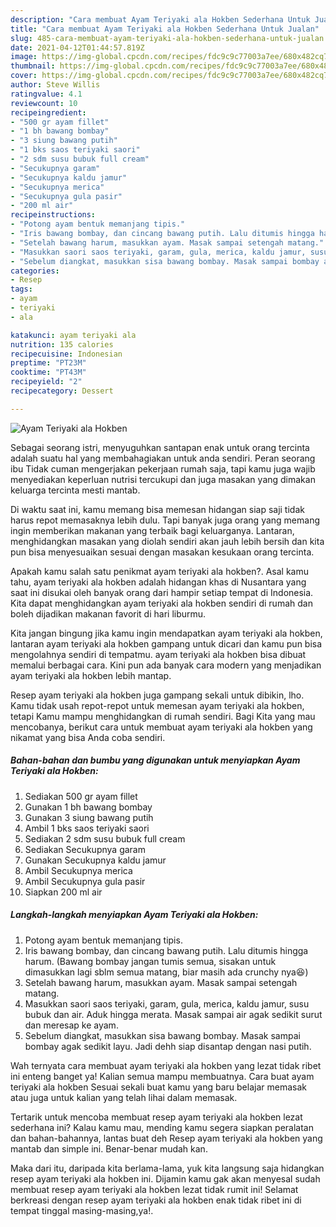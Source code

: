 ```yaml
---
description: "Cara membuat Ayam Teriyaki ala Hokben Sederhana Untuk Jualan"
title: "Cara membuat Ayam Teriyaki ala Hokben Sederhana Untuk Jualan"
slug: 485-cara-membuat-ayam-teriyaki-ala-hokben-sederhana-untuk-jualan
date: 2021-04-12T01:44:57.819Z
image: https://img-global.cpcdn.com/recipes/fdc9c9c77003a7ee/680x482cq70/ayam-teriyaki-ala-hokben-foto-resep-utama.jpg
thumbnail: https://img-global.cpcdn.com/recipes/fdc9c9c77003a7ee/680x482cq70/ayam-teriyaki-ala-hokben-foto-resep-utama.jpg
cover: https://img-global.cpcdn.com/recipes/fdc9c9c77003a7ee/680x482cq70/ayam-teriyaki-ala-hokben-foto-resep-utama.jpg
author: Steve Willis
ratingvalue: 4.1
reviewcount: 10
recipeingredient:
- "500 gr ayam fillet"
- "1 bh bawang bombay"
- "3 siung bawang putih"
- "1 bks saos teriyaki saori"
- "2 sdm susu bubuk full cream"
- "Secukupnya garam"
- "Secukupnya kaldu jamur"
- "Secukupnya merica"
- "Secukupnya gula pasir"
- "200 ml air"
recipeinstructions:
- "Potong ayam bentuk memanjang tipis."
- "Iris bawang bombay, dan cincang bawang putih. Lalu ditumis hingga harum. (Bawang bombay jangan tumis semua, sisakan untuk dimasukkan lagi sblm semua matang, biar masih ada crunchy nya😆)"
- "Setelah bawang harum, masukkan ayam. Masak sampai setengah matang."
- "Masukkan saori saos teriyaki, garam, gula, merica, kaldu jamur, susu bubuk dan air. Aduk hingga merata. Masak sampai air agak sedikit surut dan meresap ke ayam."
- "Sebelum diangkat, masukkan sisa bawang bombay. Masak sampai bombay agak sedikit layu. Jadi dehh siap disantap dengan nasi putih."
categories:
- Resep
tags:
- ayam
- teriyaki
- ala

katakunci: ayam teriyaki ala 
nutrition: 135 calories
recipecuisine: Indonesian
preptime: "PT23M"
cooktime: "PT43M"
recipeyield: "2"
recipecategory: Dessert

---
```



![Ayam Teriyaki ala Hokben](https://img-global.cpcdn.com/recipes/fdc9c9c77003a7ee/680x482cq70/ayam-teriyaki-ala-hokben-foto-resep-utama.jpg)

Sebagai seorang istri, menyuguhkan santapan enak untuk orang tercinta adalah suatu hal yang membahagiakan untuk anda sendiri. Peran seorang ibu Tidak cuman mengerjakan pekerjaan rumah saja, tapi kamu juga wajib menyediakan keperluan nutrisi tercukupi dan juga masakan yang dimakan keluarga tercinta mesti mantab.

Di waktu  saat ini, kamu memang bisa memesan hidangan siap saji tidak harus repot memasaknya lebih dulu. Tapi banyak juga orang yang memang ingin memberikan makanan yang terbaik bagi keluarganya. Lantaran, menghidangkan masakan yang diolah sendiri akan jauh lebih bersih dan kita pun bisa menyesuaikan sesuai dengan masakan kesukaan orang tercinta. 



Apakah kamu salah satu penikmat ayam teriyaki ala hokben?. Asal kamu tahu, ayam teriyaki ala hokben adalah hidangan khas di Nusantara yang saat ini disukai oleh banyak orang dari hampir setiap tempat di Indonesia. Kita dapat menghidangkan ayam teriyaki ala hokben sendiri di rumah dan boleh dijadikan makanan favorit di hari liburmu.

Kita jangan bingung jika kamu ingin mendapatkan ayam teriyaki ala hokben, lantaran ayam teriyaki ala hokben gampang untuk dicari dan kamu pun bisa mengolahnya sendiri di tempatmu. ayam teriyaki ala hokben bisa dibuat memalui berbagai cara. Kini pun ada banyak cara modern yang menjadikan ayam teriyaki ala hokben lebih mantap.

Resep ayam teriyaki ala hokben juga gampang sekali untuk dibikin, lho. Kamu tidak usah repot-repot untuk memesan ayam teriyaki ala hokben, tetapi Kamu mampu menghidangkan di rumah sendiri. Bagi Kita yang mau mencobanya, berikut cara untuk membuat ayam teriyaki ala hokben yang nikamat yang bisa Anda coba sendiri.

<!--inarticleads1-->

##### Bahan-bahan dan bumbu yang digunakan untuk menyiapkan Ayam Teriyaki ala Hokben:

1. Sediakan 500 gr ayam fillet
1. Gunakan 1 bh bawang bombay
1. Gunakan 3 siung bawang putih
1. Ambil 1 bks saos teriyaki saori
1. Sediakan 2 sdm susu bubuk full cream
1. Sediakan Secukupnya garam
1. Gunakan Secukupnya kaldu jamur
1. Ambil Secukupnya merica
1. Ambil Secukupnya gula pasir
1. Siapkan 200 ml air




<!--inarticleads2-->

##### Langkah-langkah menyiapkan Ayam Teriyaki ala Hokben:

1. Potong ayam bentuk memanjang tipis.
1. Iris bawang bombay, dan cincang bawang putih. Lalu ditumis hingga harum. (Bawang bombay jangan tumis semua, sisakan untuk dimasukkan lagi sblm semua matang, biar masih ada crunchy nya😆)
1. Setelah bawang harum, masukkan ayam. Masak sampai setengah matang.
1. Masukkan saori saos teriyaki, garam, gula, merica, kaldu jamur, susu bubuk dan air. Aduk hingga merata. Masak sampai air agak sedikit surut dan meresap ke ayam.
1. Sebelum diangkat, masukkan sisa bawang bombay. Masak sampai bombay agak sedikit layu. Jadi dehh siap disantap dengan nasi putih.




Wah ternyata cara membuat ayam teriyaki ala hokben yang lezat tidak ribet ini enteng banget ya! Kalian semua mampu membuatnya. Cara buat ayam teriyaki ala hokben Sesuai sekali buat kamu yang baru belajar memasak atau juga untuk kalian yang telah lihai dalam memasak.

Tertarik untuk mencoba membuat resep ayam teriyaki ala hokben lezat sederhana ini? Kalau kamu mau, mending kamu segera siapkan peralatan dan bahan-bahannya, lantas buat deh Resep ayam teriyaki ala hokben yang mantab dan simple ini. Benar-benar mudah kan. 

Maka dari itu, daripada kita berlama-lama, yuk kita langsung saja hidangkan resep ayam teriyaki ala hokben ini. Dijamin kamu gak akan menyesal sudah membuat resep ayam teriyaki ala hokben lezat tidak rumit ini! Selamat berkreasi dengan resep ayam teriyaki ala hokben enak tidak ribet ini di tempat tinggal masing-masing,ya!.

